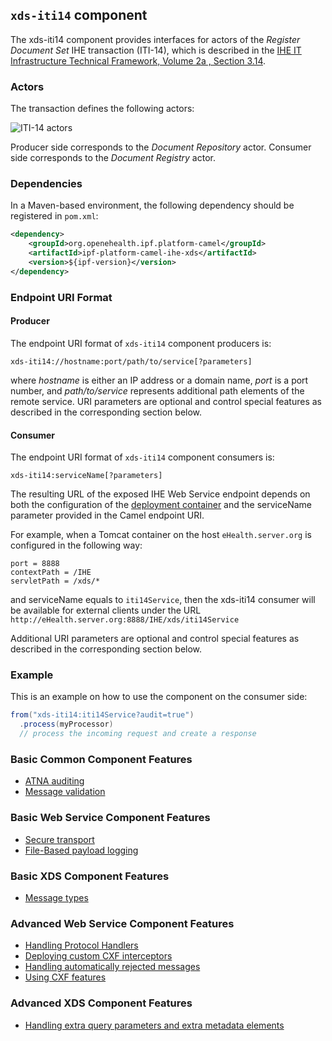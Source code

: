 
## `xds-iti14` component

The xds-iti14 component provides interfaces for actors of the *Register Document Set* IHE transaction (ITI-14),
which is described in the [IHE IT Infrastructure Technical Framework, Volume 2a , Section 3.14](http://ihe.net/uploadedFiles/Documents/ITI/IHE_ITI_TF_Vol2a.pdf).

### Actors

The transaction defines the following actors:

![ITI-14 actors](images/iti14.png)

Producer side corresponds to the *Document Repository* actor.
Consumer side corresponds to the *Document Registry* actor.

### Dependencies

In a Maven-based environment, the following dependency should be registered in `pom.xml`:

```xml
<dependency>
    <groupId>org.openehealth.ipf.platform-camel</groupId>
    <artifactId>ipf-platform-camel-ihe-xds</artifactId>
    <version>${ipf-version}</version>
</dependency>
```

### Endpoint URI Format

#### Producer

The endpoint URI format of `xds-iti14` component producers is:

```
xds-iti14://hostname:port/path/to/service[?parameters]
```

where *hostname* is either an IP address or a domain name, *port* is a port number, and *path/to/service*
represents additional path elements of the remote service.
URI parameters are optional and control special features as described in the corresponding section below.

#### Consumer

The endpoint URI format of `xds-iti14` component consumers is:

```
xds-iti14:serviceName[?parameters]
```

The resulting URL of the exposed IHE Web Service endpoint depends on both the configuration of the [deployment container]
and the serviceName parameter provided in the Camel endpoint URI.

For example, when a Tomcat container on the host `eHealth.server.org` is configured in the following way:

```
port = 8888
contextPath = /IHE
servletPath = /xds/*
```

and serviceName equals to `iti14Service`, then the xds-iti14 consumer will be available for external clients under the URL
`http://eHealth.server.org:8888/IHE/xds/iti14Service`

Additional URI parameters are optional and control special features as described in the corresponding section below.


### Example

This is an example on how to use the component on the consumer side:

```java
from("xds-iti14:iti14Service?audit=true")
  .process(myProcessor)
  // process the incoming request and create a response
```

### Basic Common Component Features

* [ATNA auditing]
* [Message validation]

### Basic Web Service Component Features

* [Secure transport]
* [File-Based payload logging]

### Basic XDS Component Features

* [Message types]

### Advanced Web Service Component Features

* [Handling Protocol Handlers]
* [Deploying custom CXF interceptors]
* [Handling automatically rejected messages]
* [Using CXF features]

### Advanced XDS Component Features

* [Handling extra query parameters and extra metadata elements]


[ATNA auditing]: ../atna.html
[Message validation]: ../messageValidation.html

[deployment container]: ../ws/deployment.html
[Secure Transport]: ../ws/secureTransport.html
[File-Based payload logging]: ../ws/payloadLogging.html

[Message types]: messageTypes.html
[Handling extra query parameters and extra metadata elements]: handlingExtra.html

[Handling Protocol Handlers]: ../ws/protocolHeaders.html
[Deploying custom CXF interceptors]: ../ws/customInterceptors.html
[Handling automatically rejected messages]: ../handlingRejected.html
[Using CXF features]: ../ws/cxfFeatures.html




